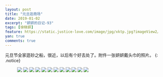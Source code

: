 ```yaml
---
layout: post
title: "元旦逛商场"
date: 2019-01-02
excerpt: "妍妍的日记-93"
tags: [徐晓妍]
feature: https://static.justice-love.com/image/jpg/xktp.jpg?imageView2/1/w/1200/h/500
yan: true
comments: true
---
```

元旦节全家逛砂之船，很近，以后有个好去处了。附件一张妍妍戴头巾的照片。
{: .notice}
<figure>
    <img src="{{ site.staticUrl }}/yanyan/image/yuandanshazhichuan1.jpg?imageslim&imageMogr2/auto-orient" />
    <img src="{{ site.staticUrl }}/yanyan/image/yuandanshazhichuan2.jpg?imageslim&imageMogr2/auto-orient" />
    <img src="{{ site.staticUrl }}/yanyan/image/yuandanshazhichuan3.jpg?imageslim&imageMogr2/auto-orient" />
    <img src="{{ site.staticUrl }}/yanyan/image/yuandanshazhichuan5.jpg?imageslim&imageMogr2/auto-orient" />
    <img src="{{ site.staticUrl }}/yanyan/image/yuandanshazhichuan6.jpg?imageslim&imageMogr2/auto-orient" />
    <img src="{{ site.staticUrl }}/yanyan/image/yuandanshazhichuan7.jpg?imageslim&imageMogr2/auto-orient" />
    <img src="{{ site.staticUrl }}/yanyan/image/yuandanshazhichuan8.jpg?imageslim&imageMogr2/auto-orient" />
    <img src="{{ site.staticUrl }}/yanyan/image/yuandanshazhichuan9.jpg?imageslim&imageMogr2/auto-orient" />
    <img src="{{ site.staticUrl }}/yanyan/image/yuandanshazhichuan10.jpg?imageslim&imageMogr2/auto-orient" />
    <img src="{{ site.staticUrl }}/yanyan/image/yuandanshazhichuan11.jpg?imageslim&imageMogr2/auto-orient" />
    <img src="{{ site.staticUrl }}/yanyan/image/yuandanshazhichuan12.jpg?imageslim&imageMogr2/auto-orient" />
    <img src="{{ site.staticUrl }}/yanyan/image/yuandanshazhichuan4.jpg?imageslim&imageMogr2/auto-orient" />
</figure>
